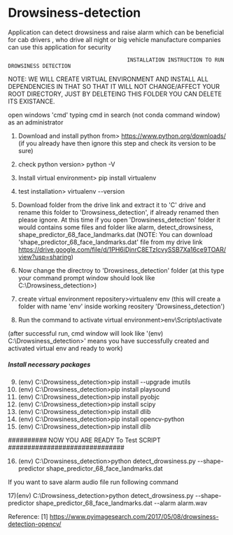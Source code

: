 # Drowsiness-detection


Application can detect drowsiness and raise alarm which can be beneficial for cab drivers , who drive all night or big vehicle manufacture companies can use this application for security

                                          INSTALLATION INSTRUCTION TO RUN DROWSINESS DETECTION


NOTE: WE WILL CREATE VIRTUAL ENVIRONMENT AND INSTALL ALL DEPENDENCIES IN THAT SO THAT IT WILL NOT CHANGE/AFFECT YOUR ROOT DIRECTORY, JUST BY DELETEING THIS FOLDER YOU CAN DELETE ITS EXISTANCE.

open windows 'cmd' typing cmd in search (not conda command window) as an administrator



1) Download and install python from> https://www.python.org/downloads/    (if you already have then ignore this step and check its version to be sure)

2) check python version> python -V

3) Install virtual environment> pip install virtualenv

4) test installation> virtualenv --version

5) Download folder from the drive link and extract it to 'C' drive and rename this folder to 'Drowsiness_detection', if already renamed then please ignore.
At this time if you open 'Drowsiness_detection' folder it would contains some files and folder like alarm, detect_drowsiness, shape_predictor_68_face_landmarks.dat (NOTE: You can download 'shape_predictor_68_face_landmarks.dat' file from my drive link https://drive.google.com/file/d/1PH6iDjnrC8ETzIcvySSB7Xa16ce9TOAR/view?usp=sharing)

6) Now change the directroy to 'Drowsiness_detection' folder
(at this type your command prompt window should look like C:\Drowsiness_detection>)

7) create virtual environment repositery>virtualenv env
(this will create a folder with name 'env' inside working reositery 'Drowsiness_detection')

8) Run the command to activate virtual environment>env\Scripts\activate

(after successful run, cmd window will look like '(env) C:\Drowsiness_detection>' means you have successfully created and activated virtual env and ready to work)




##### Install necessary packages ####################


9) (env) C:\Drowsiness_detection>pip install --upgrade imutils
10) (env) C:\Drowsiness_detection>pip install playsound
11) (env) C:\Drowsiness_detection>pip install pyobjc
12) (env) C:\Drowsiness_detection>pip install scipy
13) (env) C:\Drowsiness_detection>pip install dlib
14) (env) C:\Drowsiness_detection>pip install opencv-python
15) (env) C:\Drowsiness_detection>pip install dlib

##########  NOW YOU ARE READY To Test SCRIPT  ##############################




16) (env) C:\Drowsiness_detection>python detect_drowsiness.py --shape-predictor shape_predictor_68_face_landmarks.dat


If you want to save alarm audio file run following command

17)(env) C:\Drowsiness_detection>python detect_drowsiness.py --shape-predictor shape_predictor_68_face_landmarks.dat --alarm alarm.wav



Reference:
[1] https://www.pyimagesearch.com/2017/05/08/drowsiness-detection-opencv/
